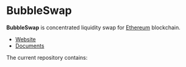 # BubbleSwap

**BubbleSwap** is concentrated liquidity swap for [Ethereum](https://www.ethereum.com/) blockchain. 

* [Website](https://bubbleswap.co)
* [Documents](https:/docs.bubbleswap.co)

The current repository contains: 
